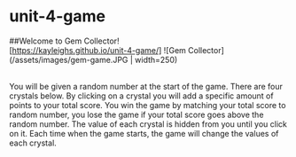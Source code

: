 # unit-4-game

##Welcome to Gem Collector!
<br>
[https://kayleighs.github.io/unit-4-game/]
![Gem Collector](/assets/images/gem-game.JPG | width=250)

<br>
You will be given a random number at the start of the game. There are four crystals below. By clicking on a crystal you will add a specific amount of points to your total score. You win the game by matching your total score to random number, you lose the game if your total score goes above the random number. The value of each crystal is hidden from you until you click on it. Each time when the game starts, the game will change the values of each crystal.